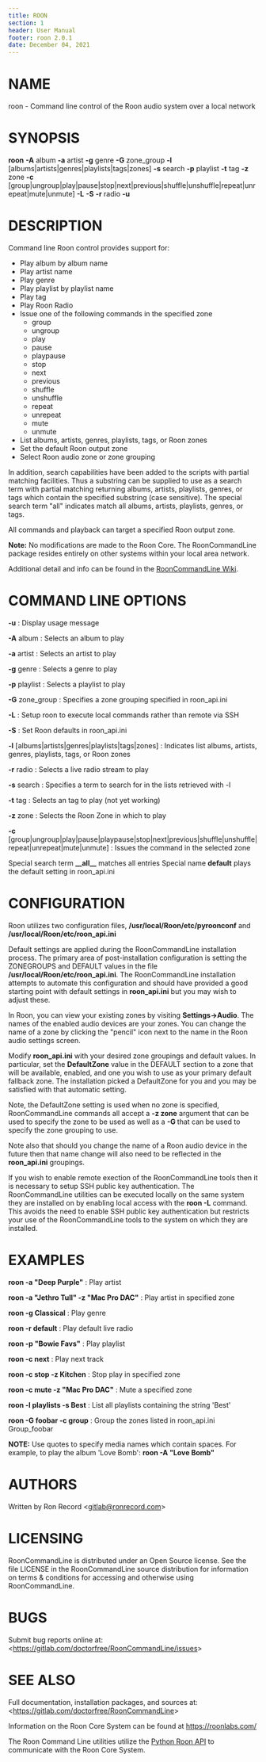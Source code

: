 ```yaml
---
title: ROON
section: 1
header: User Manual
footer: roon 2.0.1
date: December 04, 2021
---
```

# NAME
roon - Command line control of the Roon audio system over a local network

# SYNOPSIS
**roon** **-A** album **-a** artist **-g** genre **-G** zone\_group
    **-l** [albums|artists|genres|playlists|tags|zones]
    **-s** search **-p** playlist **-t** tag **-z** zone
	**-c** [group|ungroup|play|pause|stop|next|previous|shuffle|unshuffle|repeat|unrepeat|mute|unmute]
	**-L** **-S** **-r** radio **-u**

# DESCRIPTION
Command line Roon control provides support for:

- Play album by album name
- Play artist name
- Play genre
- Play playlist by playlist name
- Play tag
- Play Roon Radio
- Issue one of the following commands in the specified zone
  - group
  - ungroup
  - play
  - pause
  - playpause
  - stop
  - next
  - previous
  - shuffle
  - unshuffle
  - repeat
  - unrepeat
  - mute
  - unmute
- List albums, artists, genres, playlists, tags, or Roon zones
- Set the default Roon output zone
- Select Roon audio zone or zone grouping

<!-- end of list -->

In addition, search capabilities have been added to the scripts
with partial matching facilities. Thus a substring can be supplied to use as a
search term with partial matching returning albums, artists, playlists, genres,
or tags which contain the specified substring (case sensitive). The special search
term "all" indicates match all albums, artists, playlists, genres, or tags.

All commands and playback can target a specified Roon output zone.

**Note:** No modifications are made to the Roon Core. The RoonCommandLine
package resides entirely on other systems within your local area network.

Additional detail and info can be found in the
[RoonCommandLine Wiki](https://gitlab.com/doctorfree/RoonCommandLine/-/wikis/home).

# COMMAND LINE OPTIONS

**-u**
: Display usage message

**-A** album
: Selects an album to play

**-a** artist
: Selects an artist to play

**-g** genre
: Selects a genre to play

**-p** playlist
: Selects a playlist to play

**-G** zone\_group
: Specifies a zone grouping specified in roon\_api.ini

**-L**
: Setup roon to execute local commands rather than remote via SSH

**-S**
: Set Roon defaults in roon\_api.ini

**-l** [albums|artists|genres|playlists|tags|zones]
: Indicates list albums, artists, genres, playlists, tags, or Roon zones

**-r** radio
: Selects a live radio stream to play

**-s** search
: Specifies a term to search for in the lists retrieved with -l

**-t** tag
: Selects an tag to play (not yet working)

**-z** zone
: Selects the Roon Zone in which to play

**-c** [group|ungroup|play|pause|playpause|stop|next|previous|shuffle|unshuffle|repeat|unrepeat|mute|unmute]
: Issues the command in the selected zone

Special search term **\_\_all\_\_** matches all entries
Special name **default** plays the default setting in roon\_api.ini

# CONFIGURATION
Roon utilizes two configuration files, **/usr/local/Roon/etc/pyroonconf**
and **/usr/local/Roon/etc/roon_api.ini**

Default settings are applied during the RoonCommandLine installation process.
The primary area of post-installation configuration is setting the ZONEGROUPS
and DEFAULT values in the file **/usr/local/Roon/etc/roon_api.ini**.
The RoonCommandLine installation attempts to automate this configuration and
should have provided a good starting point with default settings in **roon_api.ini**
but you may wish to adjust these.

In Roon, you can view your existing zones by visiting **Settings->Audio**. The names
of the enabled audio devices are your zones. You can change the name of a zone by
clicking the "pencil" icon next to the name in the Roon audio settings screen.

Modify **roon_api.ini** with your desired zone groupings and default values.
In particular, set the **DefaultZone** value in the DEFAULT section to a zone
that will be available, enabled, and one you wish to use as your primary
default fallback zone. The installation picked a DefaultZone for you and
you may be satisfied with that automatic setting.

Note, the DefaultZone setting is used when no zone is specified,
RoonCommandLine commands all accept a **-z zone** argument that can be
used to specify the zone to be used as well as a **-G <group>** that can
be used to specify the zone grouping to use.

Note also that should you change the name of a Roon audio device in the future
then that name change will also need to be reflected in the **roon_api.ini** groupings.

If you wish to enable remote exection of the RoonCommandLine tools then
it is necessary to setup SSH public key authentication. The RoonCommandLine
utilities can be executed locally on the same system they are installed on by
enabling local access with the **roon -L** command. This avoids the need to enable
SSH public key authentication but restricts your use of the RoonCommandLine
tools to the system on which they are installed.

# EXAMPLES
**roon -a "Deep Purple"**
: Play artist

**roon -a "Jethro Tull" -z "Mac Pro DAC"**
: Play artist in specified zone

**roon -g Classical**
: Play genre

**roon -r default**
: Play default live radio

**roon -p "Bowie Favs"**
: Play playlist

**roon -c next**
: Play next track

**roon -c stop -z Kitchen**
: Stop play in specified zone

**roon -c mute -z "Mac Pro DAC"**
: Mute a specified zone

**roon -l playlists -s Best**
: List all playlists containing the string 'Best'

**roon -G foobar -c group**
: Group the zones listed in roon\_api.ini Group\_foobar

**NOTE:** Use quotes to specify media names which contain spaces.
For example, to play the album 'Love Bomb':
**roon -A "Love Bomb"**

# AUTHORS
Written by Ron Record &lt;gitlab@ronrecord.com&gt;

# LICENSING
RoonCommandLine is distributed under an Open Source license.
See the file LICENSE in the RoonCommandLine source distribution
for information on terms &amp; conditions for accessing and
otherwise using RoonCommandLine.

# BUGS
Submit bug reports online at: &lt;https://gitlab.com/doctorfree/RoonCommandLine/issues&gt;

# SEE ALSO
Full documentation, installation packages, and sources at: &lt;https://gitlab.com/doctorfree/RoonCommandLine&gt;

Information on the Roon Core System can be found at https://roonlabs.com/

The Roon Command Line utilities utilize the [Python Roon API](https://github.com/pavoni/pyroon) to communicate with the Roon Core System.
